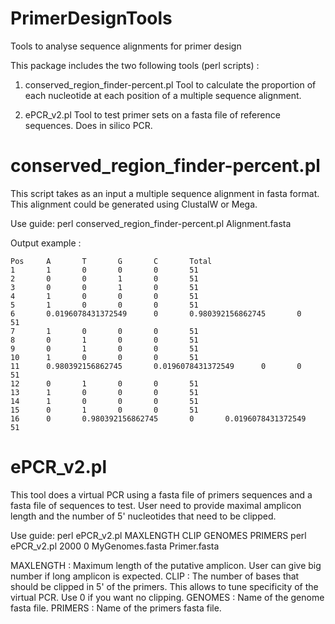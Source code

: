 # PrimerDesignTools
Tools to analyse sequence alignments for primer design

This package includes the two following tools (perl scripts) :

1. conserved_region_finder-percent.pl
Tool to calculate the proportion of each nucleotide at each position of a multiple sequence alignment.

2. ePCR_v2.pl
Tool to test primer sets on a fasta file of reference sequences. Does in silico PCR.

# conserved_region_finder-percent.pl

This script takes as an input a multiple sequence alignment in fasta format. This alignment could be generated using ClustalW or Mega.

Use guide:
perl conserved_region_finder-percent.pl Alignment.fasta

Output example :
```
Pos     A       T       G       C       Total
1       1       0       0       0       51
2       0       0       1       0       51
3       0       0       1       0       51
4       1       0       0       0       51
5       1       0       0       0       51
6       0.0196078431372549      0       0.980392156862745       0       51
7       1       0       0       0       51
8       0       1       0       0       51
9       0       1       0       0       51
10      1       0       0       0       51
11      0.980392156862745       0.0196078431372549      0       0       51
12      0       1       0       0       51
13      1       0       0       0       51
14      1       0       0       0       51
15      0       1       0       0       51
16      0       0.980392156862745       0       0.0196078431372549      51
```

# ePCR_v2.pl
This tool does a virtual PCR using a fasta file of primers sequences and a fasta file of sequences to test. User need to provide maximal amplicon length and the number of 5' nucleotides that need to be clipped.

Use guide:
perl ePCR_v2.pl MAXLENGTH CLIP GENOMES PRIMERS
perl ePCR_v2.pl 2000 0 MyGenomes.fasta Primer.fasta 

MAXLENGTH : Maximum length of the putative amplicon. User can give big number if long amplicon is expected.
CLIP : The number of bases that should be clipped in 5' of the primers. This allows to tune specificity of the virtual PCR. Use 0 if you want no clipping.
GENOMES : Name of the genome fasta file.
PRIMERS : Name of the primers fasta file.
